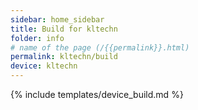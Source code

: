 ```yaml
---
sidebar: home_sidebar
title: Build for kltechn
folder: info
# name of the page (/{{permalink}}.html)
permalink: kltechn/build
device: kltechn
---
```

{% include templates/device_build.md %}
